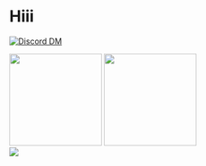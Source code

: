 # Hiii

<text alingn = "center">

  [![Discord DM](https://img.shields.io/badge/Discord-Iagorrr%233176-7289DA?logo=Discord&style=for-the-badge&logoColor=white)](https://discordapp.com/users/692551222976184352/)

</text>

<div>
  <img height="165em" src="https://github-readme-stats.vercel.app/api?username=iagorrr04&show_icons=true&theme=dark&include_all_commits=true&count_private=true"/>
  <img height="165em" src="https://github-readme-stats.vercel.app/api/top-langs/?username=iagorrr04&layout=compact&langs_count=7&theme=dark"/>
</div>


<div>
     <img alingn="center" src="https://profile-counter.glitch.me/iagorr04/count.svg" />
</div>

